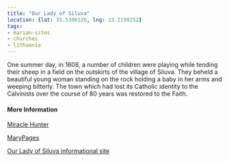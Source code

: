 ```yaml
---
title: "Our Lady of Siluva"
location: {lat: 55.5306126, lng: 23.2199252}
tags:
- marian-sites
- churches
- lithuania
---
```


One summer day, in 1608, a number of children were playing while tending their sheep in a field on the outskirts of the village of Siluva.  They beheld a beautiful young woman standing on the rock holding a baby in her arms and weeping bitterly.  The town which had lost its Catholic identity to the Calvinists over the course of 80 years was restored to the Faith.

#### More Information

[Miracle Hunter](https://www.miraclehunter.com/marian_apparitions/approved_apparitions/siluva/index.html)

[MaryPages](https://www.marypages.com/our-lady-of-siluva-en.html)

[Our Lady of Siluva informational site](https://www.ourladyofsiluva.org/our_lady/)
